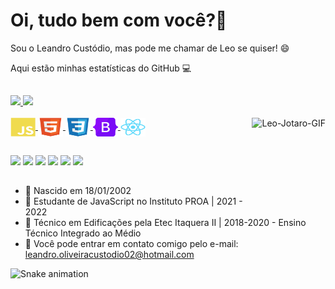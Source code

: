 <h1>Oi, tudo bem com você?👋</h1>

Sou o Leandro Custódio, mas pode me chamar de Leo se quiser! 😄

Aqui estão minhas estatísticas do GitHub 💻

##

<div>
  <a href="https://github.com/LPHBackspace">
  <img height="159em" src="https://github-readme-stats.vercel.app/api?username=LPHBackspace&show_icons=true&theme=dark&include_all_commits=true&count_private=true"/>
  <img height="159em" src="https://github-readme-stats.vercel.app/api/top-langs/?username=LPHBackspace&layout=compact&langs_count=7&theme=dark"/>
  <div style="display: inline_block">
</div> 
    <br>
  <img align="center" alt="leo-JavaScript" height="30" width="40" src="https://raw.githubusercontent.com/devicons/devicon/master/icons/javascript/javascript-plain.svg">
  <img align="center" alt="leo-HTML" height="30" width="40" src="https://raw.githubusercontent.com/devicons/devicon/master/icons/html5/html5-original.svg">
  <img align="center" alt="leo-CSS" height="30" width="40" src="https://raw.githubusercontent.com/devicons/devicon/master/icons/css3/css3-original.svg">
  <img align="center" alt="leo-Bootstrap" height="30" width="40" src="https://raw.githubusercontent.com/devicons/devicon/master/icons/bootstrap/bootstrap-original.svg">
  <img align="center" alt="leo-react" height="30" width="40" src="https://raw.githubusercontent.com/devicons/devicon/master/icons/react/react-original.svg">
  <img height="130em" align="right" alt="Leo-Jotaro-GIF" src="https://cdn.discordapp.com/attachments/835310511540666368/891401817785766008/3cf57951b4593d7d1eb7f1fd14cc96f877a584a2_hq.gif">

    

##

<div>
  <a href="https://www.youtube.com/channel/UCXevBuu56PwqUSpJqst3ONg" target="_blank"><img src="https://img.shields.io/badge/YouTube-FF0000?style=for-the-badge&logo=youtube&logoColor=white" target="_blank"></a>
 <a href="https://discord.gg/5F9mXGa" target="_blank"><img src="https://img.shields.io/badge/Discord-7289DA?style=for-the-badge&logo=discord&logoColor=white" target="_blank"></a> 
 <a href = "mailto:leandro.oliveiracustodio02@hotmail.com"><img src="https://img.shields.io/badge/-Gmail-%23333?style=for-the-badge&logo=gmail&logoColor=white" target="_blank"></a>
 <a href="https://www.linkedin.com/in/leandro-custodio/" target="_blank"><img src="https://img.shields.io/badge/-LinkedIn-%230077B5?style=for-the-badge&logo=linkedin&logoColor=white" target="_blank"></a> 
 <a href="https://twitter.com/Leo_Backspace" target="_blank"><img src="https://img.shields.io/badge/Twitter-1DA1F2?style=for-the-badge&logo=twitter&logoColor=white" target=""_blank></a>
 <a href="https://www.tiktok.com/@lph_backspace?lang=pt-BR" target="_blank"><img src="https://img.shields.io/badge/TikTok-000000?style=for-the-badge&logo=tiktok&logoColor=white" target="_blank"></a>
</div>
  
##
- 🎂 Nascido em 18/01/2002    
- 📘 Estudante de JavaScript no Instituto PROA | 2021 - 2022
- 🏡 Técnico em Edificações pela Etec Itaquera II | 2018-2020 - Ensino Técnico Integrado ao Médio
- 📨 Você pode entrar em contato comigo pelo e-mail: leandro.oliveiracustodio02@hotmail.com
  
![Snake animation](https://github.com/LPHBackspace/LPHBackspace/blob/output/github-contribution-grid-snake.svg)   
  
  ##
